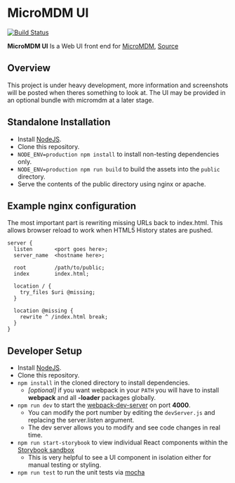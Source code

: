 # MicroMDM UI

[![Build Status](https://travis-ci.org/micromdm/micromdm-ui.svg?branch=master)](https://travis-ci.org/micromdm/micromdm-ui)

**MicroMDM UI** Is a Web UI front end for [MicroMDM](https://micromdm.io), [Source](https://github.com/micromdm/micromdm)

Overview
--------

This project is under heavy development, more information and screenshots will be posted when theres something to look at.
The UI may be provided in an optional bundle with micromdm at a later stage.

Standalone Installation
-----------------------

- Install [NodeJS](https://nodejs.org/en/download/).
- Clone this repository.
- `NODE_ENV=production npm install` to install non-testing dependencies only.
- `NODE_ENV=production npm run build` to build the assets into the `public` directory.
- Serve the contents of the public directory using nginx or apache.

## Example nginx configuration ##

The most important part is rewriting missing URLs back to index.html.
This allows browser reload to work when HTML5 History states are pushed.

    server {
      listen       <port goes here>;
      server_name  <hostname here>;
    
      root         /path/to/public;
      index        index.html;
    
      location / {
        try_files $uri @missing;
      }
    
      location @missing {
        rewrite ^ /index.html break;
      }
    }

Developer Setup
---------------

- Install [NodeJS](https://nodejs.org/en/download/). 
- Clone this repository.
- `npm install` in the cloned directory to install dependencies.
    - _[optional]_ if you want webpack in your `PATH` you will have to install **webpack** and all **-loader** packages globally.
- `npm run dev` to start the [webpack-dev-server](http://webpack.github.io/docs/webpack-dev-server.html) on port **4000**.
    - You can modify the port number by editing the `devServer.js` and replacing the server.listen argument.
    - The dev server allows you to modify and see code changes in real time.
- `npm run start-storybook` to view individual React components within the [Storybook sandbox](https://getstorybook.io)
    - This is very helpful to see a UI component in isolation either for manual testing or styling.
- `npm run test` to run the unit tests via [mocha](http://mochajs.org)
        
